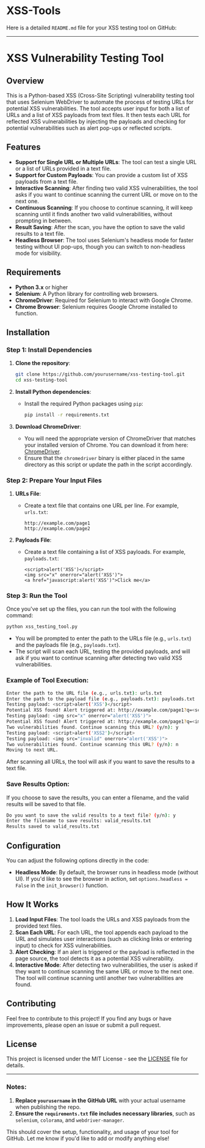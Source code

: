 # XSS-Tools
Here is a detailed `README.md` file for your XSS testing tool on GitHub:

---

# XSS Vulnerability Testing Tool

## Overview
This is a Python-based XSS (Cross-Site Scripting) vulnerability testing tool that uses Selenium WebDriver to automate the process of testing URLs for potential XSS vulnerabilities. The tool accepts user input for both a list of URLs and a list of XSS payloads from text files. It then tests each URL for reflected XSS vulnerabilities by injecting the payloads and checking for potential vulnerabilities such as alert pop-ups or reflected scripts.

## Features
- **Support for Single URL or Multiple URLs**: The tool can test a single URL or a list of URLs provided in a text file.
- **Support for Custom Payloads**: You can provide a custom list of XSS payloads from a text file.
- **Interactive Scanning**: After finding two valid XSS vulnerabilities, the tool asks if you want to continue scanning the current URL or move on to the next one.
- **Continuous Scanning**: If you choose to continue scanning, it will keep scanning until it finds another two valid vulnerabilities, without prompting in between.
- **Result Saving**: After the scan, you have the option to save the valid results to a text file.
- **Headless Browser**: The tool uses Selenium's headless mode for faster testing without UI pop-ups, though you can switch to non-headless mode for visibility.

## Requirements

- **Python 3.x** or higher
- **Selenium**: A Python library for controlling web browsers.
- **ChromeDriver**: Required for Selenium to interact with Google Chrome.
- **Chrome Browser**: Selenium requires Google Chrome installed to function.

## Installation

### Step 1: Install Dependencies
1. **Clone the repository**:
   ```bash
   git clone https://github.com/yourusername/xss-testing-tool.git
   cd xss-testing-tool
   ```

2. **Install Python dependencies**:
   - Install the required Python packages using `pip`:
     ```bash
     pip install -r requirements.txt
     ```

3. **Download ChromeDriver**:
   - You will need the appropriate version of ChromeDriver that matches your installed version of Chrome. You can download it from here: [ChromeDriver](https://sites.google.com/a/chromium.org/chromedriver/).
   - Ensure that the `chromedriver` binary is either placed in the same directory as this script or update the path in the script accordingly.

### Step 2: Prepare Your Input Files
1. **URLs File**:
   - Create a text file that contains one URL per line. For example, `urls.txt`:
     ```
     http://example.com/page1
     http://example.com/page2
     ```

2. **Payloads File**:
   - Create a text file containing a list of XSS payloads. For example, `payloads.txt`:
     ```
     <script>alert('XSS')</script>
     <img src="x" onerror="alert('XSS')">
     <a href="javascript:alert('XSS')">Click me</a>
     ```

### Step 3: Run the Tool
Once you've set up the files, you can run the tool with the following command:

```bash
python xss_testing_tool.py
```

- You will be prompted to enter the path to the URLs file (e.g., `urls.txt`) and the payloads file (e.g., `payloads.txt`).
- The script will scan each URL, testing the provided payloads, and will ask if you want to continue scanning after detecting two valid XSS vulnerabilities.

### Example of Tool Execution:

```bash
Enter the path to the URL file (e.g., urls.txt): urls.txt
Enter the path to the payload file (e.g., payloads.txt): payloads.txt
Testing payload: <script>alert('XSS')</script>
Potential XSS found! Alert triggered at: http://example.com/page1?q=<script>alert('XSS')</script>
Testing payload: <img src="x" onerror="alert('XSS')">
Potential XSS found! Alert triggered at: http://example.com/page1?q=<img src="x" onerror="alert('XSS')">
Two vulnerabilities found. Continue scanning this URL? (y/n): y
Testing payload: <script>alert('XSS2')</script>
Testing payload: <img src="invalid" onerror="alert('XSS')">
Two vulnerabilities found. Continue scanning this URL? (y/n): n
Moving to next URL.
```

After scanning all URLs, the tool will ask if you want to save the results to a text file.

### Save Results Option:
If you choose to save the results, you can enter a filename, and the valid results will be saved to that file.

```bash
Do you want to save the valid results to a text file? (y/n): y
Enter the filename to save results: valid_results.txt
Results saved to valid_results.txt
```

## Configuration
You can adjust the following options directly in the code:
- **Headless Mode**: By default, the browser runs in headless mode (without UI). If you'd like to see the browser in action, set `options.headless = False` in the `init_browser()` function.

## How It Works
1. **Load Input Files**: The tool loads the URLs and XSS payloads from the provided text files.
2. **Scan Each URL**: For each URL, the tool appends each payload to the URL and simulates user interactions (such as clicking links or entering input) to check for XSS vulnerabilities.
3. **Alert Checking**: If an alert is triggered or the payload is reflected in the page source, the tool detects it as a potential XSS vulnerability.
4. **Interactive Mode**: After detecting two vulnerabilities, the user is asked if they want to continue scanning the same URL or move to the next one. The tool will continue scanning until another two vulnerabilities are found.

## Contributing
Feel free to contribute to this project! If you find any bugs or have improvements, please open an issue or submit a pull request.

## License
This project is licensed under the MIT License - see the [LICENSE](LICENSE) file for details.

---

### Notes:
1. **Replace `yourusername` in the GitHub URL** with your actual username when publishing the repo.
2. **Ensure the `requirements.txt` file includes necessary libraries**, such as `selenium`, `colorama`, and `webdriver-manager`.

This should cover the setup, functionality, and usage of your tool for GitHub. Let me know if you'd like to add or modify anything else!

